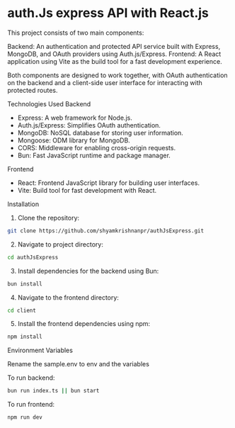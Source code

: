 # auth.Js express API with React.js


This project consists of two main components:

  Backend: An authentication and protected API service built with Express, MongoDB, and OAuth providers using Auth.js/Express.
  Frontend: A React application using Vite as the build tool for a fast development experience.

  Both components are designed to work together, with OAuth authentication on the backend and a client-side user interface for interacting with protected routes.

Technologies Used
   Backend
   - Express: A web framework for Node.js.
   - Auth.js/Express: Simplifies OAuth authentication.
   - MongoDB: NoSQL database for storing user information.
   - Mongoose: ODM library for MongoDB.
   - CORS: Middleware for enabling cross-origin requests.
   - Bun: Fast JavaScript runtime and package manager.

   Frontend
   - React: Frontend JavaScript library for building user interfaces.
   - Vite: Build tool for fast development with React.


Installation

  1. Clone the repository:

  ```bash
  git clone https://github.com/shyamkrishnanpr/authJsExpress.git
  ```
  2. Navigate to project directory:

  ```bash
  cd authJsExpress
  ```
  3. Install dependencies for the backend using Bun:

   ```bash
   bun install
   ```
  4. Navigate to the frontend directory:

  ```bash
  cd client
  ```
  5. Install the frontend dependencies using npm:

  ```bash
  npm install
  ```

Environment Variables
  
  Rename the sample.env to env and the variables




To run backend:

```bash
bun run index.ts || bun start
```

To run frontend:

```bash
npm run dev
```


